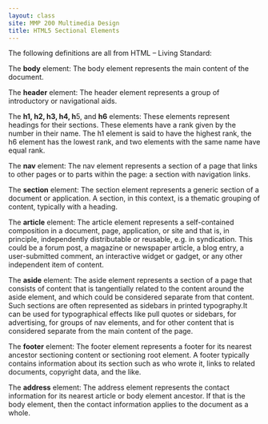 ```yaml
---
layout: class
site: MMP 200 Multimedia Design
title: HTML5 Sectional Elements
---
```

The following definitions are all from HTML – Living Standard:

The **body** element: The body element represents the main content of the document.

The **header** element: The header element represents a group of introductory or navigational aids.

The **h1, h2, h3, h4, h**5, and **h6** elements: These elements represent headings for their sections. These elements have a rank given by the number in their name. The h1 element is said to have the highest rank, the h6 element has the lowest rank, and two elements with the same name have equal rank.

The **nav** element: The nav element represents a section of a page that links to other pages or to parts within the page: a section with navigation links.

The **section** element: The section element represents a generic section of a document or application. A section, in this context, is a thematic grouping of content, typically with a heading.

The **article** element: The article element represents a self-contained composition in a document, page, application, or site and that is, in principle, independently distributable or reusable, e.g. in syndication. This could be a forum post, a magazine or newspaper article, a blog entry, a user-submitted comment, an interactive widget or gadget, or any other independent item of content.

The **aside** element: The aside element represents a section of a page that consists of content that is tangentially related to the content around the aside element, and which could be considered separate from that content. Such sections are often represented as sidebars in printed typography.It can be used for typographical effects like pull quotes or sidebars, for advertising, for groups of nav elements, and for other content that is considered separate from the main content of the page.
 
The **footer** element: The footer element represents a footer for its nearest ancestor sectioning content or sectioning root element. A footer typically contains information about its section such as who wrote it, links to related documents, copyright data, and the like.

The **address** element: The address element represents the contact information for its nearest article or body element ancestor. If that is the body element, then the contact information applies to the document as a whole.
